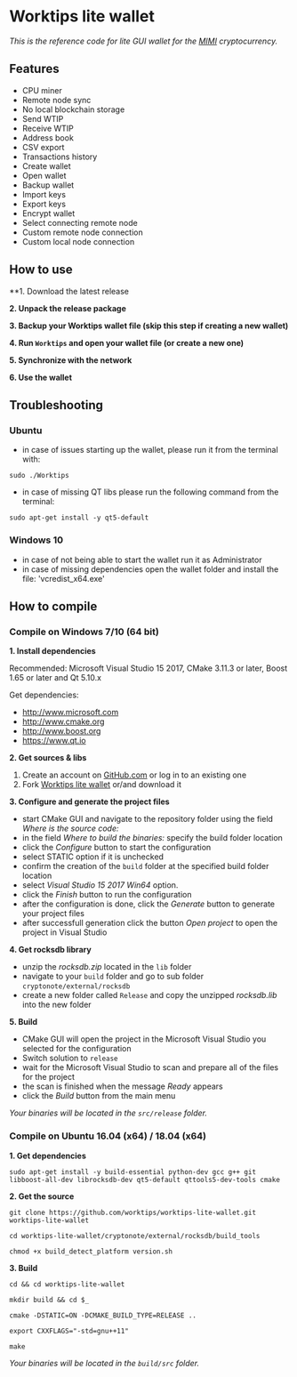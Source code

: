 # Worktips lite wallet

_This is the reference code for lite GUI wallet for the [MIMI](http://www.MIMI.money) cryptocurrency._

## Features

- CPU miner
- Remote node sync
- No local blockchain storage
- Send WTIP
- Receive WTIP
- Address book
- CSV export
- Transactions history
- Create wallet
- Open wallet
- Backup wallet
- Import keys
- Export keys
- Encrypt wallet
- Select connecting remote node
- Custom remote node connection
- Custom local node connection

## How to use

**1. Download the latest release 

**2. Unpack the release package**

**3. Backup your Worktips wallet file (skip this step if creating a new wallet)**

**4. Run `Worktips` and open your wallet file (or create a new one)**

**5. Synchronize with the network**

**6. Use the wallet**

## Troubleshooting

### Ubuntu

- in case of issues starting up the wallet, please run it from the terminal with:

`sudo ./Worktips`

- in case of missing QT libs please run the following command from the terminal:

`sudo apt-get install -y qt5-default`

### Windows 10

- in case of not being able to start the wallet run it as Administrator
- in case of missing dependencies open the wallet folder and install the file: 'vcredist_x64.exe' 


## How to compile

### Compile on Windows 7/10 (64 bit)

**1. Install dependencies**

Recommended: Microsoft Visual Studio 15 2017, CMake 3.11.3 or later, Boost 1.65 or later and Qt 5.10.x

Get dependencies:
- http://www.microsoft.com
- http://www.cmake.org
- http://www.boost.org
- https://www.qt.io

**2. Get sources & libs**

1. Create an account on [GitHub.com](github.com) or log in to an existing one
2. Fork [Worktips lite wallet](https://github.com/worktips/worktips-lite-wallet.git) or/and download it

**3. Configure and generate the project files**

- start CMake GUI and navigate to the repository folder using the field _Where is the source code:_
- in the field _Where to build the binaries:_ specify the build folder location
- click the _Configure_ button to start the configuration
- select STATIC option if it is unchecked
- confirm the creation of the `build` folder at the specified build folder location
- select _Visual Studio 15 2017 Win64_ option.
- click the _Finish_ button to run the configuration
- after the configuration is done, click the _Generate_ button to generate your project files
- after successfull generation click the button _Open project_ to open the project in Visual Studio

**4. Get rocksdb library**

- unzip the _rocksdb.zip_ located in the `lib` folder
- navigate to your `build` folder and go to sub folder `cryptonote/external/rocksdb`
- create a new folder called `Release` and copy the unzipped  _rocksdb.lib_ into the new folder

**5. Build**

- CMake GUI will open the project in the Microsoft Visual Studio you selected for the configuration
- Switch solution to `release`
- wait for the Microsoft Visual Studio to scan and prepare all of the files for the project
- the scan is finished when the message _Ready_ appears
- click the _Build_ button from the main menu

_Your binaries will be located in the `src/release` folder._

### Compile on Ubuntu 16.04 (x64) / 18.04 (x64)

**1. Get dependencies**

`sudo apt-get install -y build-essential python-dev gcc g++ git libboost-all-dev librocksdb-dev qt5-default qttools5-dev-tools cmake`

**2. Get the source**

``
git clone https://github.com/worktips/worktips-lite-wallet.git worktips-lite-wallet
``

``
cd worktips-lite-wallet/cryptonote/external/rocksdb/build_tools
``

``
chmod +x build_detect_platform version.sh
``

**3. Build**

``
cd && cd worktips-lite-wallet
``

``
mkdir build && cd $_
``

``
cmake -DSTATIC=ON -DCMAKE_BUILD_TYPE=RELEASE ..
``

``
export CXXFLAGS="-std=gnu++11"
``

``
make
``

_Your binaries will be located in the `build/src` folder._

